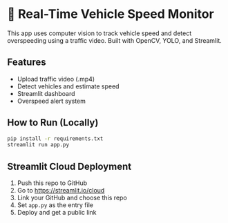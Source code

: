 
# 🚗 Real-Time Vehicle Speed Monitor

This app uses computer vision to track vehicle speed and detect overspeeding using a traffic video. Built with OpenCV, YOLO, and Streamlit.

## Features
- Upload traffic video (.mp4)
- Detect vehicles and estimate speed
- Streamlit dashboard
- Overspeed alert system

## How to Run (Locally)
```bash
pip install -r requirements.txt
streamlit run app.py
```

## Streamlit Cloud Deployment
1. Push this repo to GitHub
2. Go to https://streamlit.io/cloud
3. Link your GitHub and choose this repo
4. Set `app.py` as the entry file
5. Deploy and get a public link
